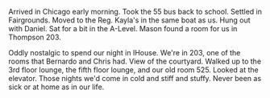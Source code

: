 Arrived in Chicago early morning. Took the 55 bus back to school. Settled in Fairgrounds. Moved to the Reg. Kayla's in the same boat as us. Hung out with Daniel. Sat for a bit in the A-Level. Mason found a room for us in Thompson 203. 

Oddly nostalgic to spend our night in IHouse. We're in 203, one of the rooms that Bernardo and Chris had. View of the courtyard. Walked up to the 3rd floor lounge, the fifth floor lounge, and our old room 525. Looked at the elevator. Those nights we'd come in cold and stiff and stuffy. Never been as sick or at home as in our life.
